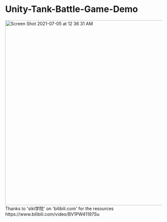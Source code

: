 # Unity-Tank-Battle-Game-Demo
<img width="593" alt="Screen Shot 2021-07-05 at 12 36 31 AM" src="https://user-images.githubusercontent.com/69796042/124392584-18899700-dd29-11eb-8f33-df4e3735c67e.png">
Thanks to 'siki学院' on 'bilibili.com' for the resources
https://www.bilibili.com/video/BV1PW41197Su
